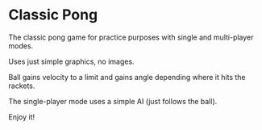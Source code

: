 # Classic Pong

The classic pong game for practice purposes with single and multi-player modes.

Uses just simple graphics, no images.

Ball gains velocity to a limit and gains angle depending where it hits the rackets.

The single-player mode uses a simple AI (just follows the ball).

Enjoy it!

